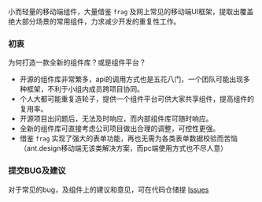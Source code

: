 小而轻量的移动端组件，大量借鉴 `frag` 及网上常见的移动端UI框架，提取出覆盖绝大部分场景的常用组件，力求减少开发的重复性工作。

### 初衷
为何打造一款全新的组件库？或是组件平台？
- 开源的组件库非常繁多，api的调用方式也是五花八门，一个团队可能出现多种框架，不利于小组内成员跨项目协同。
- 个人大都可能重复造轮子，提供一个组件平台可供大家共享组件，提高组件的复用率。
- 开源项目出问题后，无法及时响应，而内部组件库可随时响应。
- 全新的组件库可直接考虑公司项目做出合理的调整，可控性更强。
- 借鉴 `frag` 实现了强大的表单功能，再也无需为各类表单数据校验而苦恼（ant.design移动端无该类解决方案，而pc端使用方式也不尽人意）

### 提交BUG及建议
对于常见的bug，及组件上的建议和意见，可在代码仓储提 [Issues](https://github.com/rc-mobile/rc-mobile/issues)